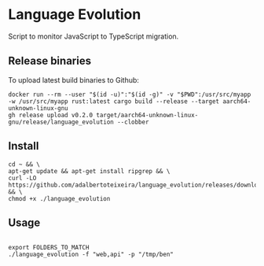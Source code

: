 # Language Evolution

Script to monitor JavaScript to TypeScript migration.

## Release binaries

To upload latest build binaries to Github:

```
docker run --rm --user "$(id -u)":"$(id -g)" -v "$PWD":/usr/src/myapp -w /usr/src/myapp rust:latest cargo build --release --target aarch64-unknown-linux-gnu
gh release upload v0.2.0 target/aarch64-unknown-linux-gnu/release/language_evolution --clobber
```

## Install
```
cd ~ && \
apt-get update && apt-get install ripgrep && \
curl -LO https://github.com/adalbertoteixeira/language_evolution/releases/download/v0.2.0/language_evolution && \
chmod +x ./language_evolution
```

## Usage

```

export FOLDERS_TO_MATCH
./language_evolution -f "web,api" -p "/tmp/ben"
```
